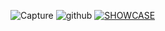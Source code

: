 
![Capture](https://github.com/user-attachments/assets/03089775-ffe8-45c0-90f5-5e86805e3f58)
![github](https://github.com/user-attachments/assets/5ce880cc-a401-45b4-9210-0964b3faacfa)
[![SHOWCASE](https://mygamingedge.online/images/main.webp)](https://mygamingedge.online/)


